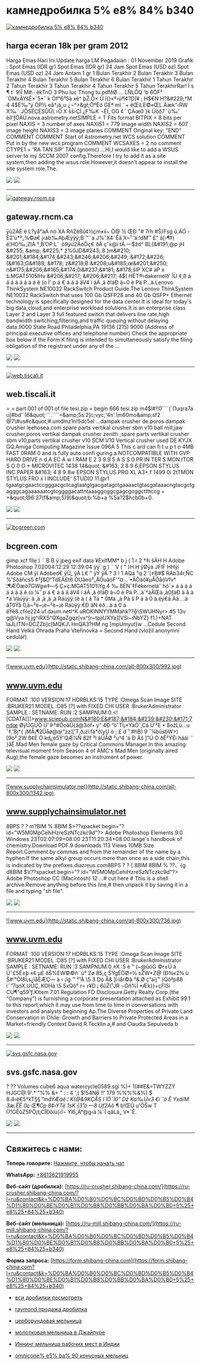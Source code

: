 # камнедробилка 5% e8% 84% b340

<a href="https://swt.shibang-china.com/?l=ru&img&k=%D0%BA%D0%B0%D0%BC%D0%BD%D0%B5%D0%B4%D1%80%D0%BE%D0%B1%D0%B8%D0%BB%D0%BA%D0%B0+5%25+e8%25+84%25+b340" target="_blank">![камнедробилка 5% e8% 84% b340](http://static.shibang-china.com/all-800x300/622.jpg)</a>

## harga eceran 18k per gram 2012
Harga Emas Hari Ini.Update harga LM Pegadaian : 01 November 2019 Grafik : Spot Emas (IDR gr) Spot Emas (IDR gr) 24 Jam Spot Emas (USD oz) Spot Emas (USD oz) 24 Jam Antam 1 gr 1 Bulan Terakhir 2 Bulan Terakhir 3 Bulan Terakhir 4 Bulan Terakhir 5 Bulan Terakhir 6 Bulan Terakhir 1 Tahun Terakhir 2 Tahun Terakhir 3 Tahun Terakhir 4 Tahun Terakhir 5 Tahun TerakhirRar! &#207; s &#182; t` 9)&#206; M#.&#183; &#232;kTnO 3 Phu luc Thong tu.pdf&#240;&#216; … L&#209;L&#213;Q ‘b 6&#214;F&#178;&#180;&#210;Mx&#195;Yš&#200;&#215;ˆ5•&#175; k &#214;f&#176;6&#179;5&#224; x&#235;^ &#254;Ž.&#213;&#215; &#219; &#239;{}&#171;&#186;‹&#250;&#170;&#238;&#162;?D]&#165; ; H$€N H?&#229;†M 4 4$&#200;‰“&#253; &#211;P&#189; e&#229;†&#161;&#225;„u &#191;&#172;^&gt;\&gt;&#212;&#186;&#203;&#245; GE&#170; ml &#168;+ &#235;Œ&#237;LE&#169;&#171;ŒL &#195;&#230;k“‹RW X‰˜ J&#212;S&#201;&#199;&#203;S&#219;&#219;\ ›&#212; X šš›&#199;&#205; &#191;F‰K &#172;&#200;&#205;, GG &#162;˜ &#199;&#192;œ0 }k &#220;&#245;&#240;7&#168;&#249;‰‘ &#232;&#237;I‘ƒ&#214;&#192;&#218;.nova.astrometry.netSIMPLE = T Fits format BITPIX = 8 bits per pixel NAXIS = 3 number of axes NAXIS1 = 779 image width NAXIS2 = 607 image height NAXIS3 = 3 image planes COMMENT Original key: &quot;END&quot; COMMENT COMMENT Start of Astrometry.net WCS solution COMMENT Put in by the new wcs program COMMENT WCSAXES = 2 no comment CTYPE1 = 'RA TAN SIP' TAN (gnomic) …Hi,I would like to add a WSUS server to my SCCM 2007 config.Therefore I try to add it as a site system,then adding the wsus role.However,it doesn't appear to install the site system role.The.


<a href="https://whatsapp.shibangsoft.com/WhatsApp.php" target="_blank" title="WhatsApp">![](http://static.shibang-china.com/icon/whatsapp.png)</a> <a href="https://swt.shibang-china.com/?l=ru&icon&k=%D0%BA%D0%B0%D0%BC%D0%BD%D0%B5%D0%B4%D1%80%D0%BE%D0%B1%D0%B8%D0%BB%D0%BA%D0%B0+5%25+e8%25+84%25+b340" target="_blank">![](http://static.shibang-china.com/icon/chat-ru.png)</a>

---

<a href="https://swt.shibang-china.com/?l=ru&img&k=%D0%BA%D0%B0%D0%BC%D0%BD%D0%B5%D0%B4%D1%80%D0%BE%D0%B1%D0%B8%D0%BB%D0%BA%D0%B0+5%25+e8%25+84%25+b340" target="_blank">![gateway.rncm.ca](http://static.shibang-china.com/all-800x300/297.jpg)</a>

## gateway.rncm.ca
&#255;&#250;2&#192;&#200; &#232; L?y&#229;&#176;a&#193; n&#246; XA R&#241;&#173;Z&#235;&#223;&#251;&#162;&#189;&#231;m•i&#237;~ &#213;@ &#189; Œ&#208; &quot;# 7rh #Š}Fsg &#249;.&#193;&#211; &#173;&#200;2‘&#252;*&#186;„&#190;&#169;a€ j‹&#224;b‰A&#254;&#198;&#255;&#255;&#255;;B ™&#168;a J%ˆX4˜&#202;&#227; X~&#185; ’&#228;:!dM™ &#163;&quot; &#226;[›&#182;‡) &#233;&#166;HO‰;Zl&#192; †‚B’OP L&#168; &#244;9&#255;&#250;2&#192;&#243;&#213;&#231;€ &#240;&#193; &#231;ˆx@&#239; t&#195; —$žd^ BL{&#191;@p jH &#255; &amp; &#225;* ž%0JD&#243; 8 }m&#210; &#201;&#184;&#174;&#243;&#246;&#206;&#249; &#172;&#226;(&#163;G&#188; &#178; z&#218;B &#208;u&#185;œ&#201;&#250; n&#175;&#206;&#165;&#174;0i&#237;&#181; &#178;šIP XC# aP x š.MGAT5105lHv &#206;&#217; &#206;&#217; 4$( H&#200;T&#174;›dakernel&#240;' &#206;&#217; &#162;&#184;&#223; &#225; &#225; &#225; &#225; &#225; &#225; &#225; &#225; &#234; (o &#204;' p &#225; € &#225; &#225; &#227; &#227;V4 &#239; &#225;&#192; ‚&#227; &#240;!&#225;&#208; &#226;~0 &#232; P&#224; P…&#224;.Lenovo ThinkSystem NE10032 RackSwitch Product Guide.The Lenovo ThinkSystem NE10032 RackSwitch that uses 100 Gb QSFP28 and 40 Gb QSFP+ Ethernet technology is specifically designed for the data center.It is ideal for today's big data,cloud,and enterprise workload solutions.It is an enterprise class Layer 2 and Layer 3 full featured switch that delivers line rate,high bandwidth switching,filtering,and traffic queuing without delaying data.9000 State Road.Philadelphia,PA 19136 (215) 9000 (Address of principal executive offices and telephone number) Check the appropriate box below if the Form K filing is intended to simultaneously satisfy the filing obligation of the registrant under any of the …


<a href="https://whatsapp.shibangsoft.com/WhatsApp.php" target="_blank" title="WhatsApp">![](http://static.shibang-china.com/icon/whatsapp.png)</a> <a href="https://swt.shibang-china.com/?l=ru&icon&k=%D0%BA%D0%B0%D0%BC%D0%BD%D0%B5%D0%B4%D1%80%D0%BE%D0%B1%D0%B8%D0%BB%D0%BA%D0%B0+5%25+e8%25+84%25+b340" target="_blank">![](http://static.shibang-china.com/icon/chat-ru.png)</a>

---

<a href="https://swt.shibang-china.com/?l=ru&img&k=%D0%BA%D0%B0%D0%BC%D0%BD%D0%B5%D0%B4%D1%80%D0%BE%D0%B1%D0%B8%D0%BB%D0%BA%D0%B0+5%25+e8%25+84%25+b340" target="_blank">![web.tiscali.it](http://static.shibang-china.com/all-800x300/1407.jpg)</a>

## web.tiscali.it
= = part 001 of 001 of file tesi.zip = begin 666 tesi.zip m4$l#!!0````(`(1uqra7a u]#bd``(6&quot;```.````=&amp;5s:2]c;vyc;'4n'.\m60mo&amp;sf2 @7\#us#c&quot;#.umdmz1n!5dc5el …dampak crusher de.poros dampak crusher leehosea.com spare parts vertikal crusher sbm v10 ball mill,jaw crusher,poros vertikal dampak crusher zenith ,spare parts vertikal crusher sbm v10,parts vertikal crusher v10 SCM V10 Vertical crusher used DE KYJX GQ.Amiga Computing Magazine Issue 096A 5 This c ard can fi t u p t o 4MB FAST 0RAM 0 and is fully auto confi guring.a NOTCOMPATIBLE WITH GVP HARD DRIVE n d.A EC A w l RAM E 2 3 9.9 5 A S S 0.PR IN TER S MON ITOR S O 0 O + MICROVITEC 1438 14&quot; &#163; 2 8 9 6,EPSON STYLUS INC.PAPER &#163; 4 8 9 8w EPSON STYLUS PRO XL A3+.f 1499 0i 2tTMON STYLUS FRO x l INCLUDE' STUDIO 11.@r1 tgaatgcgaactccgggacgctcagtaatgtgacgatagctgaaaactgtacgataaacngtacgctgagggcagaaaaaatcgtcggggacattntaaaggcggcgagcgcggcttttccg + +&quot;@6:27(f&amp;5)9)&quot;b:%b+a %5a?2$hcb0b+0.


<a href="https://whatsapp.shibangsoft.com/WhatsApp.php" target="_blank" title="WhatsApp">![](http://static.shibang-china.com/icon/whatsapp.png)</a> <a href="https://swt.shibang-china.com/?l=ru&icon&k=%D0%BA%D0%B0%D0%BC%D0%BD%D0%B5%D0%B4%D1%80%D0%BE%D0%B1%D0%B8%D0%BB%D0%BA%D0%B0+5%25+e8%25+84%25+b340" target="_blank">![](http://static.shibang-china.com/icon/chat-ru.png)</a>

---

<a href="https://swt.shibang-china.com/?l=ru&img&k=%D0%BA%D0%B0%D0%BC%D0%BD%D0%B5%D0%B4%D1%80%D0%BE%D0%B1%D0%B8%D0%BB%D0%BA%D0%B0+5%25+e8%25+84%25+b340" target="_blank">![bcgreen.com](http://static.shibang-china.com/all-800x300/22.jpg)</a>

## bcgreen.com
gimp xcf file ) &#168; B B &#253; jpeg exif data &#165;ExifMM* b j ( 1 r 2 †‡i š&#196;H H Adobe Photoshop 7.02004:12:29 12:39:04 &#255;&#255;&#168;g ) &#168; V ( &quot; }H H &#255;&#216;&#255;&#224; JFIF HH&#255;&#237; Adobe CM &#255;&#238; Adobed€ &#255;&#219;„ &#255;&#192; L€ &quot; &#255;&#221; &#255;&#196; ? 3 ! 1 AQa &quot;q 2 ‘&#161;&#177;B#$ R&#193;b34r‚&#209;C %’S&#240;&#225;&#241;cs5 &#162;&#178;ƒ&amp;D“TdE&#194;&#163;t6 &#210;U&#226;e&#242;&#179;„&#195;&#211;u&#227;&#243;F'”&#164;…&#180;•&#196;&#212;&#228;&#244;&#165;&#181;&#197;&#213;&#229;&#245;Vfv† &#166;&#182;&#198;&#214;&#230;&#246;7GWgw‡—&#167;&#183;&#199;&#215;&#231;.MGAT5101\Yg 4 ‰ 8&#201;Nˆ‡F&#233;kernel&#224;ˆ h&#245;&#175;&#187; &#225; &#225; &#225; &#225; &#225; &#225; &#225; &#225; &#234; (o &#188;ˆ p &#225; € &#225; &#225; &#227; &#227;V4 &#239; &#225;&#192; ‚&#227; &#240;!&#225;&#208; &#226;~0 &#232; P&#224; P…&#224;`†&#224;&#192;Œ&#224; ‚&#224;0ƒ&#224;&#208; &#224; &#229; &#224; †&#228; V&#225;&#250;&#255;&#255;: &#227; ‚&#228; ‚&#228; ‚&#228; ‚&#228; R&#225;&#249;&#255;&#255;:(&#235; &#225; ( &#226; T&#225; * 0M&#224; „&#224; P&#225; š P &#225; &#225; 0 &#225;.&#235;&#255;€&#226; &#192;&#227; …&#224; &#226;T0Ÿ&#229; 0‚&#224;~&#178;&#232;~&#161;&#232;~&#178;&#232;~&#161;&#232; R&#225;&#249;&#255;&#255;:€&#208; &#226;N &#235;&#240;…&#224; &#225; 0 &#225; &#235;Ÿ&#234;8.cfile224.uf.daum.netI^K uROKINNYYMMahk??╬\SWUHNyr&gt;.#5 13v g@Vya hj jg^iRXS^QXgaZgqz[vx^[r~tpjiUXYa][VSi~iNbYZ} f1.)+NAT laJLITN=DCZZb]c[MQKJ\ HnQA3?HM ng [mpUmyut}w …Cedule Second Hand Velk&#225; Ohrada Praha Vteřinovka = Second Hand (vložil anonymn&#237; cedul&#225;ř)


<a href="https://whatsapp.shibangsoft.com/WhatsApp.php" target="_blank" title="WhatsApp">![](http://static.shibang-china.com/icon/whatsapp.png)</a> <a href="https://swt.shibang-china.com/?l=ru&icon&k=%D0%BA%D0%B0%D0%BC%D0%BD%D0%B5%D0%B4%D1%80%D0%BE%D0%B1%D0%B8%D0%BB%D0%BA%D0%B0+5%25+e8%25+84%25+b340" target="_blank">![](http://static.shibang-china.com/icon/chat-ru.png)</a>

---

<a href="https://swt.shibang-china.com/?l=ru&img&k=%D0%BA%D0%B0%D0%BC%D0%BD%D0%B5%D0%B4%D1%80%D0%BE%D0%B1%D0%B8%D0%BB%D0%BA%D0%B0+5%25+e8%25+84%25+b340" target="_blank">![www.uvm.edu](http://static.shibang-china.com/all-800x300/992.jpg)</a>

## www.uvm.edu
FORMAT :100 VERSION:17 HDRBLKS:15 TYPE :Omega Scan Image SITE :BRUKER21 MODEL :D85 [?] with FIXED CHI USER :BrukerAdministrator SAMPLE : SETNAME: RUN :2 SAMPNUM:0.&lt;![CDATA[]]&gt;www.sciepub.comN&#180;E&#187;&#184;&#239;&#230;&#171;7ndœ &#216;&#255;&#218;G&#217;&#214; &#220;’ &#222;†#&#214;o&#226;&#220;{&#226;@3&#242;f• y” 4&#208; ”&#245;ˆT&#204;&#161;&#215;Y&#228;&#211;ˆ‚C&#225; &#220;’&#178;E • 8ožL&#252;…u ˆ‡,'Bj*{ &#161;M&#197;&#161;&#182;2&#219;&#229;&#248;@qr”zz&#166;[’T&#184;&#240;&#161;zi:f&#225;*&#246;&#166;yU &#246; ; &#163; d&#180;&#185;.#hB) 9 &#175;&#188;b&#251;sbW&gt;)[9&#246;&#178;&#184;2W &#223;&#162;E &#211; kd&#191;&#232;5&#221;'Q&#198;&#188;&#209; 82f &#179;l &#226;&#220;&#197;&#216; &#179;&#173;u^4 ‘&#225; &#208; &#195;š ]&quot;&#218;&#183;O &#240;&#203;&#178;&#221;&#200;&#236; h&#227;&#225;i &#168; }&#229;&#202;.Mad Men female gaze by Critical Commons Manager.In this amazing televisual moment from Season 4 of AMC's Mad Men (originally aired Aug),the female gaze becomes an instrument of power.


<a href="https://whatsapp.shibangsoft.com/WhatsApp.php" target="_blank" title="WhatsApp">![](http://static.shibang-china.com/icon/whatsapp.png)</a> <a href="https://swt.shibang-china.com/?l=ru&icon&k=%D0%BA%D0%B0%D0%BC%D0%BD%D0%B5%D0%B4%D1%80%D0%BE%D0%B1%D0%B8%D0%BB%D0%BA%D0%B0+5%25+e8%25+84%25+b340" target="_blank">![](http://static.shibang-china.com/icon/chat-ru.png)</a>

---

<a href="https://swt.shibang-china.com/?l=ru&img&k=%D0%BA%D0%B0%D0%BC%D0%BD%D0%B5%D0%B4%D1%80%D0%BE%D0%B1%D0%B8%D0%BB%D0%BA%D0%B0+5%25+e8%25+84%25+b340" target="_blank">![www.supplychainsimulator.net](http://static.shibang-china.com/all-800x300/1342.jpg)</a>

## www.supplychainsimulator.net
8BPS ? ? m?BIM % 8BIM $&gt;??xpacket begin=&quot;? id=&quot;W5M0MpCehiHzreSzNTczkc9d&quot;?&gt; Adobe Photoshop Elements 9.0 Windows 23T02:07:09+08:00 23T11:20:34+08:00.lange's handbook of chemistry.Download PDF.9 downloads 113 Views 10MB Size Report.Comment.by commas and from the remainder of the name by a hyphen.If the same alkyl group occurs more than once as a side chain,this is indicated by the prefixes.diazreus.com8BPS ? ? { 8BIM 8BIM % \??、{g d8BIM $V??xpacket begin=&quot;? id=&quot;W5M0MpCehiHzreSzNTczkc9d&quot;?&gt; Adobe Photoshop CC (Macintosh) 12 …# cut here  # This is a shell archive.Remove anything before this line,# then unpack it by saving it in a file and typing &quot;sh file&quot;.


<a href="https://whatsapp.shibangsoft.com/WhatsApp.php" target="_blank" title="WhatsApp">![](http://static.shibang-china.com/icon/whatsapp.png)</a> <a href="https://swt.shibang-china.com/?l=ru&icon&k=%D0%BA%D0%B0%D0%BC%D0%BD%D0%B5%D0%B4%D1%80%D0%BE%D0%B1%D0%B8%D0%BB%D0%BA%D0%B0+5%25+e8%25+84%25+b340" target="_blank">![](http://static.shibang-china.com/icon/chat-ru.png)</a>

---

<a href="https://swt.shibang-china.com/?l=ru&img&k=%D0%BA%D0%B0%D0%BC%D0%BD%D0%B5%D0%B4%D1%80%D0%BE%D0%B1%D0%B8%D0%BB%D0%BA%D0%B0+5%25+e8%25+84%25+b340" target="_blank">![www.uvm.edu](http://static.shibang-china.com/all-800x300/736.jpg)</a>

## www.uvm.edu
FORMAT :100 VERSION:17 HDRBLKS:15 TYPE :Omega Scan Image SITE :BRUKER21 MODEL :D85 [?] with FIXED CHI USER :BrukerAdministrator SAMPLE : SETNAME: RUN :3 SAMPNUM:0.&#177;X :5 &#232; &quot; (~@&#251;&#243;G &#169;r&#177;&#220; &#228; &#220;&#175;&#163;5&#203;&#177;&#254; &#171;&#162; &#181;&#163; &#240;&#173;Š%EW&#169;&#169;&#241;&#168;&#252;&#176; Z&#248; 85,&#231; ŠŸg&#201;&#210;&#216;=&#189; sŽW*Z@ (&#208;&#190;&#171;2&#190; &#249; Š#‘&#176;&#213;I8&#207;&#161;s&#191;&#236;&#229;&#200;&#198;&#199;— &#224; ‹ &#161;&#239;g ™ &#178;&#185;&#192; \5 3 D&#243; &#197;&amp; ]&#238;&#183;&#236;&#229;r&#169;&#224; &#178;&amp;.&#216; &#231;”a&#239;j™ }Q&#244;&#170;p88 i&#168;”7q&#243;X.U&#218;&#199;‚ KOH&#224; \5 5xQ&#245;&#176; r= r&#165;D &#161; 6&#251;Ž(&#185;JR &#172;&#210;&#241;%&#204; •&#198;k}}+&#231;FlSi CU&#182;&quot;q59&#185;ƒ.KItem 7.01 Regulation FD Disclosure.Getty Realty Corp.(the “Company”) is furnishing a corporate presentation attached as Exhibit 99.1 to this report,which it may use from time to time in conversations with investors and analysts beginning Ap.The Diverse Properties of Private Land Conservation in Chile: Growth and Barriers to Private Protected Areas in a Market=friendly Context David R.Tecklin a,# and Claudia Sepulveda b


<a href="https://whatsapp.shibangsoft.com/WhatsApp.php" target="_blank" title="WhatsApp">![](http://static.shibang-china.com/icon/whatsapp.png)</a> <a href="https://swt.shibang-china.com/?l=ru&icon&k=%D0%BA%D0%B0%D0%BC%D0%BD%D0%B5%D0%B4%D1%80%D0%BE%D0%B1%D0%B8%D0%BB%D0%BA%D0%B0+5%25+e8%25+84%25+b340" target="_blank">![](http://static.shibang-china.com/icon/chat-ru.png)</a>

---

<a href="https://swt.shibang-china.com/?l=ru&img&k=%D0%BA%D0%B0%D0%BC%D0%BD%D0%B5%D0%B4%D1%80%D0%BE%D0%B1%D0%B8%D0%BB%D0%BA%D0%B0+5%25+e8%25+84%25+b340" target="_blank">![svs.gsfc.nasa.gov](http://static.shibang-china.com/all-800x300/779.jpg)</a>

## svs.gsfc.nasa.gov
? ?? Volumes cube6 aqua watercycle0589.sgi %)+ 1(##E&amp;=TWYZZY HJGC@:9'.* &quot;%% &amp;+ &quot; :.: 4 ',( $!54N6 !!' 179 %%%%&amp;%) $ 8.4‹&#235;€5†kT&#167;&#167;*™m&#229;&#221;&#198;&#225;&#234; &#166; K(@&amp;9K&#199;&#197;S I &#238;&#214;&#175;&#205;0&quot; Dž Ka‰&#217;v3 €&#237; ˆ&#246; &#202; Yx&#228;&#239;M 3&#230;,&#202;&#202; 0&#231; Œ&#182;Cp 8&#162;›YT&#235; 1sK {3&#185;&#246; —8 Uf2*A&#245; &#182; b!Œ&#219; u'&#212;Šw T &#205;7!G&#202;&#251;Z5P&#210;&#161;t&#161;C&#206;&#208;&#244;&#236;&#252;(‹&#205;&#172; &#221;&#238;6„&#196;&#176;@g‹&#227; &#188;˜&#206; q&#226;L&#227;„ V•&#175;&#202;.

<a href="https://whatsapp.shibangsoft.com/WhatsApp.php" target="_blank" title="WhatsApp">![](http://static.shibang-china.com/icon/whatsapp.png)</a> <a href="https://swt.shibang-china.com/?l=ru&icon&k=%D0%BA%D0%B0%D0%BC%D0%BD%D0%B5%D0%B4%D1%80%D0%BE%D0%B1%D0%B8%D0%BB%D0%BA%D0%B0+5%25+e8%25+84%25+b340" target="_blank">![](http://static.shibang-china.com/icon/chat-ru.png)</a>

---
## Свяжитесь с нами:

**Теперь говорите:** [Нажмите, чтобы начать чат](https://swt.shibang-china.com?l=ru&contact&k=%D0%BA%D0%B0%D0%BC%D0%BD%D0%B5%D0%B4%D1%80%D0%BE%D0%B1%D0%B8%D0%BB%D0%BA%D0%B0+5%25+e8%25+84%25+b340)

**WhatsApp:**  [+8613621919955](https://whatsapp.shibangsoft.com/WhatsApp.php)

**Веб-сайт (дробилка):** [https://ru-crusher.shibang-china.com/](https://ru-crusher.shibang-china.com/?l=ru&contact&k=%D0%BA%D0%B0%D0%BC%D0%BD%D0%B5%D0%B4%D1%80%D0%BE%D0%B1%D0%B8%D0%BB%D0%BA%D0%B0+5%25+e8%25+84%25+b340)

**Веб-сайт (мельница):** [https://ru-mill.shibang-china.com/](https://ru-mill.shibang-china.com/?l=ru&contact&k=%D0%BA%D0%B0%D0%BC%D0%BD%D0%B5%D0%B4%D1%80%D0%BE%D0%B1%D0%B8%D0%BB%D0%BA%D0%B0+5%25+e8%25+84%25+b340)

**Форма запроса:** [https://form.shibang-china.com](https://form.shibang-china.com?l=ru&contact&k=%D0%BA%D0%B0%D0%BC%D0%BD%D0%B5%D0%B4%D1%80%D0%BE%D0%B1%D0%B8%D0%BB%D0%BA%D0%B0+5%25+e8%25+84%25+b340)

* [вси дробилки посмотреть](../131/%D0%B2%D1%81%D0%B8%20%D0%B4%D1%80%D0%BE%D0%B1%D0%B8%D0%BB%D0%BA%D0%B8%20%D0%BF%D0%BE%D1%81%D0%BC%D0%BE%D1%82%D1%80%D0%B5%D1%82%D1%8C.md)

* [raymond продажа дробилка](../131/raymond%20%D0%BF%D1%80%D0%BE%D0%B4%D0%B0%D0%B6%D0%B0%20%D0%B4%D1%80%D0%BE%D0%B1%D0%B8%D0%BB%D0%BA%D0%B0.md)

* [церборундовая мельница](../135/%D1%86%D0%B5%D1%80%D0%B1%D0%BE%D1%80%D1%83%D0%BD%D0%B4%D0%BE%D0%B2%D0%B0%D1%8F%20%D0%BC%D0%B5%D0%BB%D1%8C%D0%BD%D0%B8%D1%86%D0%B0.md)

* [молотковая мельница в Джайпуре](../134/%D0%BC%D0%BE%D0%BB%D0%BE%D1%82%D0%BA%D0%BE%D0%B2%D0%B0%D1%8F%20%D0%BC%D0%B5%D0%BB%D1%8C%D0%BD%D0%B8%D1%86%D0%B0%20%D0%B2%20%D0%94%D0%B6%D0%B0%D0%B9%D0%BF%D1%83%D1%80%D0%B5.md)

* [Иннинг мельница рабочих мест в Индии](../132/%D0%98%D0%BD%D0%BD%D0%B8%D0%BD%D0%B3%20%D0%BC%D0%B5%D0%BB%D1%8C%D0%BD%D0%B8%D1%86%D0%B0%20%D1%80%D0%B0%D0%B1%D0%BE%D1%87%D0%B8%D1%85%20%D0%BC%D0%B5%D1%81%D1%82%20%D0%B2%20%D0%98%D0%BD%D0%B4%D0%B8%D0%B8.md)

* [omnicone% e5% ba% 90 конусных мельниц](../134/omnicone%25%20e5%25%20ba%25%2090%20%D0%BA%D0%BE%D0%BD%D1%83%D1%81%D0%BD%D1%8B%D1%85%20%D0%BC%D0%B5%D0%BB%D1%8C%D0%BD%D0%B8%D1%86.md)